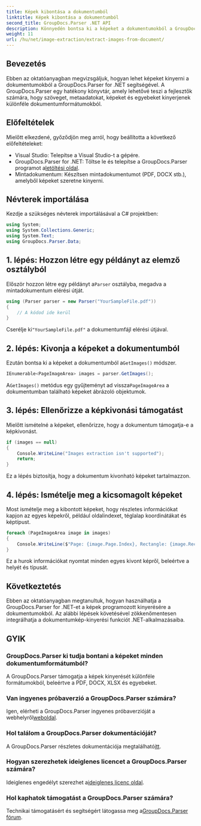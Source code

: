 ```yaml
---
title: Képek kibontása a dokumentumból
linktitle: Képek kibontása a dokumentumból
second_title: GroupDocs.Parser .NET API
description: Könnyedén bontsa ki a képeket a dokumentumokból a GroupDocs.Parser for .NET segítségével. Dokumentumfeldolgozási képességei és hatékonyan egyszerűsítik a képkivonási feladatokat.
weight: 11
url: /hu/net/image-extraction/extract-images-from-document/
---
```

## Bevezetés
Ebben az oktatóanyagban megvizsgáljuk, hogyan lehet képeket kinyerni a dokumentumokból a GroupDocs.Parser for .NET segítségével. A GroupDocs.Parser egy hatékony könyvtár, amely lehetővé teszi a fejlesztők számára, hogy szöveget, metaadatokat, képeket és egyebeket kinyerjenek különféle dokumentumformátumokból.
## Előfeltételek
Mielőtt elkezdené, győződjön meg arról, hogy beállította a következő előfeltételeket:
- Visual Studio: Telepítse a Visual Studio-t a gépére.
-  GroupDocs.Parser for .NET: Töltse le és telepítse a GroupDocs.Parser programot a[letöltési oldal](https://releases.groupdocs.com/parser/net/).
- Mintadokumentum: Készítsen mintadokumentumot (PDF, DOCX stb.), amelyből képeket szeretne kinyerni.

## Névterek importálása
Kezdje a szükséges névterek importálásával a C# projektben:
```csharp
using System;
using System.Collections.Generic;
using System.Text;
using GroupDocs.Parser.Data;
```
## 1. lépés: Hozzon létre egy példányt az elemző osztályból
 Először hozzon létre egy példányt a`Parser` osztályba, megadva a mintadokumentum elérési útját.
```csharp
using (Parser parser = new Parser("YourSampleFile.pdf"))
{
    // A kódod ide kerül
}
```
 Cserélje ki`"YourSampleFile.pdf"` a dokumentumfájl elérési útjával.
## 2. lépés: Kivonja a képeket a dokumentumból
 Ezután bontsa ki a képeket a dokumentumból a`GetImages()` módszer.
```csharp
IEnumerable<PageImageArea> images = parser.GetImages();
```
 A`GetImages()` metódus egy gyűjteményt ad vissza`PageImageArea` a dokumentumban található képeket ábrázoló objektumok.
## 3. lépés: Ellenőrizze a képkivonási támogatást
Mielőtt ismételné a képeket, ellenőrizze, hogy a dokumentum támogatja-e a képkivonást.
```csharp
if (images == null)
{
    Console.WriteLine("Images extraction isn't supported");
    return;
}
```
Ez a lépés biztosítja, hogy a dokumentum kivonható képeket tartalmazzon.
## 4. lépés: Ismételje meg a kicsomagolt képeket
Most ismételje meg a kibontott képeket, hogy részletes információkat kapjon az egyes képekről, például oldalindexet, téglalap koordinátákat és képtípust.
```csharp
foreach (PageImageArea image in images)
{
    Console.WriteLine($"Page: {image.Page.Index}, Rectangle: {image.Rectangle}, Type: {image.FileType}");
}
```
Ez a hurok információkat nyomtat minden egyes kivont képről, beleértve a helyét és típusát.

## Következtetés
Ebben az oktatóanyagban megtanultuk, hogyan használhatja a GroupDocs.Parser for .NET-et a képek programozott kinyerésére a dokumentumokból. Az alábbi lépések követésével zökkenőmentesen integrálhatja a dokumentumkép-kinyerési funkciót .NET-alkalmazásaiba.

## GYIK
### GroupDocs.Parser ki tudja bontani a képeket minden dokumentumformátumból?
A GroupDocs.Parser támogatja a képek kinyerését különféle formátumokból, beleértve a PDF, DOCX, XLSX és egyebeket.
### Van ingyenes próbaverzió a GroupDocs.Parser számára?
 Igen, elérheti a GroupDocs.Parser ingyenes próbaverzióját a webhelyről[weboldal](https://releases.groupdocs.com/).
### Hol találom a GroupDocs.Parser dokumentációját?
 A GroupDocs.Parser részletes dokumentációja megtalálható[itt](https://tutorials.groupdocs.com/parser/net/).
### Hogyan szerezhetek ideiglenes licencet a GroupDocs.Parser számára?
 Ideiglenes engedélyt szerezhet a[ideiglenes licenc oldal](https://purchase.groupdocs.com/temporary-license/).
### Hol kaphatok támogatást a GroupDocs.Parser számára?
 Technikai támogatásért és segítségért látogassa meg a[GroupDocs.Parser fórum](https://forum.groupdocs.com/c/parser/17).